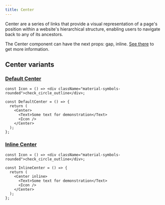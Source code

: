 ```yaml
---
title: Center
---
```


Center are a series of links that provide a visual representation of a page's position within a website's hierarchical structure, enabling users to navigate back to any of its ancestors.

The Center component can have the next props: gap, inline. [See there](/storybook/?path=/docs/core-center--docs) to get more information.

## Center variants

### [Default Center](/storybook/?path=/story/core-center--default-center)

```tsx
const Icon = () => <div className="material-symbols-rounded">check_circle_outline</div>;

const DefaultCenter = () => {
  return (
    <Center>
      <Text>Some text for demonstration</Text>
      <Icon />
    </Center>
  );
};
```

### [Inline Center](/storybook/?path=/story/core-center--inline-center)

```tsx
const Icon = () => <div className="material-symbols-rounded">check_circle_outline</div>;

const InlineCenter = () => {
  return (
    <Center inline>
      <Text>Some text for demonstration</Text>
      <Icon />
    </Center>
  );
};
```
